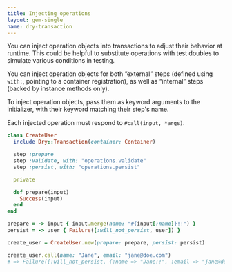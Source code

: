 ```yaml
---
title: Injecting operations
layout: gem-single
name: dry-transaction
---
```


You can inject operation objects into transactions to adjust their behavior at runtime. This could be helpful to substitute operations with test doubles to simulate various conditions in testing.

You can inject operation objects for both ”external” steps (defined using `with:`, pointing to a container registration), as well as “internal” steps (backed by instance methods only).

To inject operation objects, pass them as keyword arguments to the initializer, with their keyword matching their step's name.

Each injected operation must respond to `#call(input, *args)`.

```ruby
class CreateUser
  include Dry::Transaction(container: Container)

  step :prepare
  step :validate, with: "operations.validate"
  step :persist, with: "operations.persist"

  private

  def prepare(input)
    Success(input)
  end
end

prepare = -> input { input.merge(name: "#{input[:name]}!!") }
persist = -> user { Failure([:will_not_persist, user]) }

create_user = CreateUser.new(prepare: prepare, persist: persist)

create_user.call(name: "Jane", email: "jane@doe.com")
# => Failure([:will_not_persist, {:name => "Jane!!", :email => "jane@doe.com"})
```

